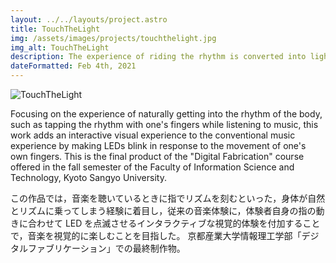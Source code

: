 ```yaml
---
layout: ../../layouts/project.astro
title: TouchTheLight
img: /assets/images/projects/touchthelight.jpg
img_alt: TouchTheLight
description: The experience of riding the rhythm is converted into light to provide an interactive musical experience.
dateFormatted: Feb 4th, 2021
---
```


![TouchTheLight](/assets/images/projects/touchthelight.jpg)

Focusing on the experience of naturally getting into the rhythm of the body, such as tapping the rhythm with one's fingers while listening to music, this work adds an interactive visual experience to the conventional music experience by making LEDs blink in response to the movement of one's own fingers.
This is the final product of the "Digital Fabrication" course offered in the fall semester of the Faculty of Information Science and Technology, Kyoto Sangyo University.

この作品では，音楽を聴いているときに指でリズムを刻むといった，身体が自然とリズムに乗ってしまう経験に着目し，従来の音楽体験に，体験者自身の指の動きに合わせて LED を点滅させるインタラクティブな視覚的体験を付加することで，音楽を視覚的に楽しむことを目指した。
京都産業大学情報理工学部「デジタルファブリケーション」での最終制作物。
